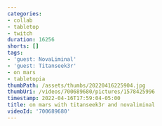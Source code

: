 ```yaml
---
categories:
- collab
- tabletop
- twitch
duration: 16256
shorts: []
tags:
- 'guest: NovaLiminal'
- 'guest: Titanseek3r'
- on mars
- tabletopia
thumbPath: /assets/thumbs/20220416225904.jpg
thumbUri: /videos/700689680/pictures/1578425996
timestamp: 2022-04-16T17:59:04-05:00
title: on mars with titanseek3r and novaliminal
videoId: '700689680'
---
```


